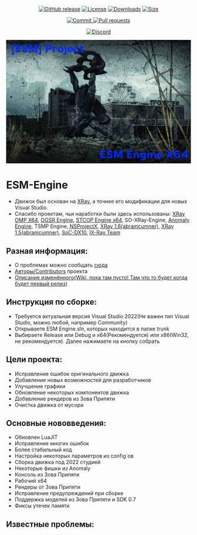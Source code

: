 <p align="center">
  <a href="https://github.com/morrazzzz/ESM-Engine/releases"><img src="https://img.shields.io/github/v/release/morrazzzz/ESM-Engine?style=flat-square" alt="GitHub release"></a>
  <a href="https://github.com/morrazzzz/ESM-Engine/blob/main/LICENSE"><img src="https://img.shields.io/github/license/morrazzzz/ESM-Engine?style=flat-square" alt="License"></a>
  <a href="https://github.com/morrazzzz/ESM-Engine/releases"><img src="https://img.shields.io/github/downloads/morrazzzz/ESM-Engine/total?style=flat-square" alt="Downloads"></a>
  <a href="https://github.com/morrazzzz/ESM-Engine"><img src="https://img.shields.io/github/repo-size/morrazzzz/ESM-Engine?style=flat-square" alt="Size"></a>
<p align="center">
  <a href="https://github.com/morrazzzz/ESM-Engine/commits/main"><img src="https://img.shields.io/github/last-commit/morrazzzz/ESM-Engine?style=flat-square" alt="Commit">
  <a href="https://github.com/morrazzzz/ESM-Engine/pulls"><img src="https://img.shields.io/github/issues-pr/morrazzzz/ESM-Engine?style=flat-square" alt="Pull requests">
<p align="center">
  <a href="https://discord.gg/D4CK5Vu6t3"><img src="https://img.shields.io/discord/1030545450564075594.svg?style=for-the-badge&label=DISCORD&logo=discord&logoColor=ffffff&color=7389D8&labelColor=6A7EC2)" alt="Discord"></a>

![ESM-Engine](splash.png)

ESM-Engine
==========================
* Движок был основан на [XRay](https://github.com/mortany/xray), а точнее его модификации для новых Visual Studio.
* Спасибо проектам, чьи наработки были здесь использованы: [XRay OMP X64](https://github.com/xrLil-Batya/xray-omp-x64), [OGSR Engine](https://github.com/OGSR/OGSR-Engine/), [STCOP Engine x64](https://github.com/mortany), SO-XRay-Engine, [Anomaly Engine](https://github.com/morrazzzz/xray-monolith-152), TSMP Engine, [NSProjectX](https://github.com/Deathman00/NSProjectX), [XRay 1.6(abramcumner)](https://github.com/abramcumner/xray16), [XRay 1.5(abramcumner)](https://github.com/abramcumner/xray15), [SoC-DX10](https://github.com/morrey/STALKER-SOC-DX10), [IX-Ray Team](https://github.com/ixray-team/)

## Разная информация:
* О проблемах можно сообщать [сюда](https://github.com/morrazzzz/ESM-Engine/issues)
* [Авторы/Contributors](https://github.com/morrazzzz/ESM-Engine/graphs/contributors) проекта
* [Описание изменённого(Wiki, пока там пусто! Там что то будет когда будет первый релиз)](https://github.com/morrazzzz/ESM-Engine/wiki)

## Инструкция по сборке:
* Требуется актуальная версия Visual Studio 2022(Не важен тип Visual Studio, можно любой, например Community)
* Открываете ESM Engine.sln, которых находится в папке trunk
* Выбираете Release или Debug и x64(Рекомендуется) или x86(Win32, не рекомендуется). Далее нажимаете на кнопку собрать

## Цели проекта:
* Исправление ошибок оригинального движка
* Добавление новых возможностей для разработчиков
* Улучшение графики
* Обновление некоторых компонентов движка
* Добавление рендеров из Зова Припяти
* Очистка движка от мусора

## Основные нововведения:
* Обновлен LuaJIT
* Исправление многих ошибок
* Более стабильный код
* Настройка некоторых параметров из config`ов
* Сборка движка под 2022 студией
* Некоторые фишки из Anomaly 
* Консоль из Зова Припяти
* Рабочий x64
* Рендеры от Зова Припяти
* Исправление предупреждений при сборке
* Поддержка моделей из Зова Припяти и SDK 0.7
* Фиксы утечек памяти

## Известные проблемы: